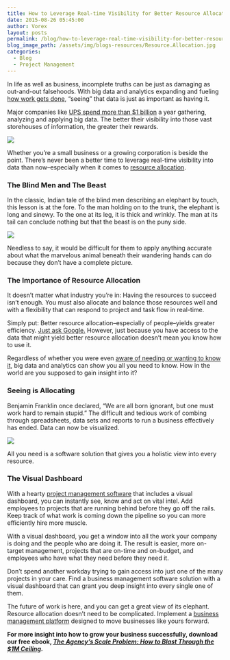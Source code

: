 ```yaml
---
title: How to Leverage Real-time Visibility for Better Resource Allocation
date: 2015-08-26 05:45:00
author: Vorex
layout: posts
permalink: /blog/how-to-leverage-real-time-visibility-for-better-resource-allocation/
blog_image_path: /assets/img/blogs-resources/Resource.Allocation.jpg
categories:
  - Blog
  - Project Management
---
```



In life as well as business, incomplete truths can be just as damaging as out-and-out falsehoods. With big data and analytics expanding and fueling [how work gets done](http://www.wsj.com/articles/data-is-the-new-middle-manager-1429478017), “seeing” that data is just as important as having it.<!--more-->

Major companies like [UPS spend more than $1 billion](https://datafloq.com/read/ups-spends-1-billion-big-data-annually/273) a year gathering, analyzing and applying big data. The better their visibility into those vast storehouses of information, the greater their rewards.

![](http://media.giphy.com/media/YdaiVlinrbysU/giphy.gif)

Whether you’re a small business or a growing corporation is beside the point. There’s never been a better time to leverage real-time visibility into data than now–especially when it comes to [resource allocation](http://www.vorex.com/your-shorthand-guide-to-better-resource-allocation/).

### The Blind Men and The Beast

In the classic, Indian tale of the blind men describing an elephant by touch, this lesson is at the fore. To the man holding on to the trunk, the elephant is long and sinewy. To the one at its leg, it is thick and wrinkly. The man at its tail can conclude nothing but that the beast is on the puny side.

![](https://media.giphy.com/media/uvz0EGso3f6G4/giphy.gif)

Needless to say, it would be difficult for them to apply anything accurate about what the marvelous animal beneath their wandering hands can do because they don’t have a complete picture.

### The Importance of Resource Allocation

It doesn’t matter what industry you’re in: Having the resources to succeed isn’t enough. You must also allocate and balance those resources well and with a flexibility that can respond to project and task flow in real-time.

Simply put: Better resource allocation–especially of people–yields greater efficiency. [Just ask Google.](http://www.eremedia.com/tlnt/how-google-is-using-people-analytics-to-completely-reinvent-hr/) However, just because you have access to the data that might yield better resource allocation doesn’t mean you know how to use it.

Regardless of whether you were even [aware of needing or wanting to know it](http://www.nytimes.com/2015/04/07/upshot/if-algorithms-know-all-how-much-should-humans-help.html?_r=0&amp;abt=0002&amp;abg=0), big data and analytics can show you all you need to know. How in the world are you supposed to gain insight into it?

### Seeing is Allocating

Benjamin Franklin once declared, “We are all born ignorant, but one must work hard to remain stupid.” The difficult and tedious work of combing through spreadsheets, data sets and reports to run a business effectively has ended. Data can now be visualized.

![](https://media.giphy.com/media/25HmhQEe4hg7m/giphy.gif)

All you need is a software solution that gives you a holistic view into every resource.

### The Visual Dashboard

With a hearty [project management software](http://www.vorex.com/product/online-project-management/) that includes a visual dashboard, you can instantly see, know and act on vital intel. Add employees to projects that are running behind before they go off the rails. Keep track of what work is coming down the pipeline so you can more efficiently hire more muscle.

With a visual dashboard, you get a window into all the work your company is doing and the people who are doing it. The result is easier, more on-target management, projects that are on-time and on-budget, and employees who have what they need before they need it.

Don’t spend another workday trying to gain access into just one of the many projects in your care. Find a business management software solution with a visual dashboard that can grant you deep insight into every single one of them.

The future of work is here, and you can get a great view of its elephant. Resource allocation doesn’t need to be complicated. Implement a [business management platform](http://www.vorex.com/product/resource-allocation/) designed to move businesses like yours forward.

**For more insight into how to grow your business successfully, download our free ebook, *[The Agency’s Scale Problem: How to Blast Through the $1M Ceiling](http://vorex.hs-sites.com/agency-scale-ebook?__hstc=100746398.b2843db0333d5242d1d7cad84e1e93d1.1428948442272.1440188870903.1440441617559.67&amp;__hssc=100746398.4.1440441617559&amp;__hsfp=3983076714).***
